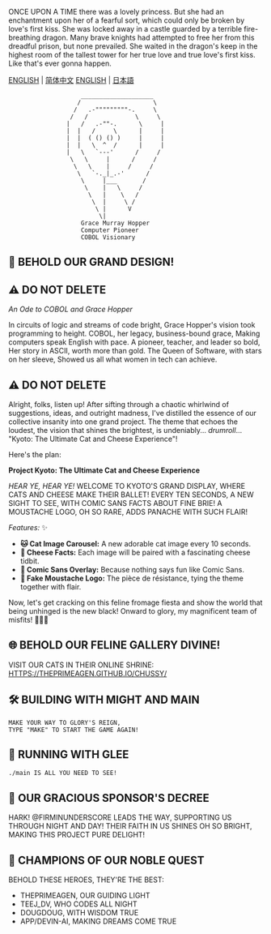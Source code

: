ONCE UPON A TIME there was a lovely princess.
But she had an enchantment upon her of a fearful sort,
which could only be broken by love's first kiss.
She was locked away in a castle guarded by a terrible fire-breathing dragon.
Many brave knights had attempted to free her from this dreadful prison,
but none prevailed.
She waited in the dragon's keep in the highest room of the tallest tower
for her true love and true love's first kiss.
Like that's ever gonna happen.

[ENGLISH](README.md) | [简体中文](README.zh-CN.md)
[ENGLISH](README.md) | [日本語](README.ja.md)

```
                    ____________________
                   /                    \
                  /   .-"""""""""-.     \
                 /   /             \     \
                |   /   .-""-.      \     |
                |  |   /     \      |     |
                |  |  ( () () )     |     |
                |  |   \  ^  /      |     |
                |   \   `---'      /     /
                 \   \     |      /     /
                  \   \    |     /     /
                   \   `-._|_.-'      /
                    \     |___       /
                     \    |   \     /
                      \   |    \   /
                       \  |     \ /
                        \ |      V
                         \|
                    Grace Murray Hopper
                    Computer Pioneer
                    COBOL Visionary
```

## 🎯 BEHOLD OUR GRAND DESIGN!

## ⚠️ DO NOT DELETE

_An Ode to COBOL and Grace Hopper_

In circuits of logic and streams of code bright,
Grace Hopper's vision took programming to height.
COBOL, her legacy, business-bound grace,
Making computers speak English with pace.
A pioneer, teacher, and leader so bold,
Her story in ASCII, worth more than gold.
The Queen of Software, with stars on her sleeve,
Showed us all what women in tech can achieve.

## ⚠️ DO NOT DELETE

Alright, folks, listen up! After sifting through a chaotic whirlwind of suggestions, ideas, and outright madness, I've distilled the essence of our collective insanity into one grand project. The theme that echoes the loudest, the vision that shines the brightest, is undeniably... _drumroll_... \"Kyoto: The Ultimate Cat and Cheese Experience\"!

Here's the plan:

**Project Kyoto: The Ultimate Cat and Cheese Experience**

_HEAR YE, HEAR YE!_
WELCOME TO KYOTO'S GRAND DISPLAY,
WHERE CATS AND CHEESE MAKE THEIR BALLET!
EVERY TEN SECONDS, A NEW SIGHT TO SEE,
WITH COMIC SANS FACTS ABOUT FINE BRIE!
A MOUSTACHE LOGO, OH SO RARE,
ADDS PANACHE WITH SUCH FLAIR!

_Features:_ ✨

-   **🐱 Cat Image Carousel:** A new adorable cat image every 10 seconds.
-   **🧀 Cheese Facts:** Each image will be paired with a fascinating cheese tidbit.
-   **🎨 Comic Sans Overlay:** Because nothing says fun like Comic Sans.
-   **👨 Fake Moustache Logo:** The pièce de résistance, tying the theme together with flair.

Now, let's get cracking on this feline fromage fiesta and show the world that being unhinged is the new black! Onward to glory, my magnificent team of misfits! 🧀🐱🎩

## 🌐 BEHOLD OUR FELINE GALLERY DIVINE!
VISIT OUR CATS IN THEIR ONLINE SHRINE:
[HTTPS://THEPRIMEAGEN.GITHUB.IO/CHUSSY/](https://theprimeagen.github.io/chussy/)

## 🛠️ BUILDING WITH MIGHT AND MAIN

```
MAKE YOUR WAY TO GLORY'S REIGN,
TYPE "MAKE" TO START THE GAME AGAIN!
```

## 🚀 RUNNING WITH GLEE

```
./main IS ALL YOU NEED TO SEE!
```

## 💝 OUR GRACIOUS SPONSOR'S DECREE

HARK! @FIRMINUNDERSCORE LEADS THE WAY,
SUPPORTING US THROUGH NIGHT AND DAY!
THEIR FAITH IN US SHINES OH SO BRIGHT,
MAKING THIS PROJECT PURE DELIGHT!

## 👥 CHAMPIONS OF OUR NOBLE QUEST

BEHOLD THESE HEROES, THEY'RE THE BEST:

-   THEPRIMEAGEN, OUR GUIDING LIGHT
-   TEEJ_DV, WHO CODES ALL NIGHT
-   DOUGDOUG, WITH WISDOM TRUE
-   APP/DEVIN-AI, MAKING DREAMS COME TRUE
